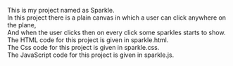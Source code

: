 This is my project named as Sparkle. <br>
In this project there is a plain canvas in which a user can click anywhere  on the plane, <br>
And when the user clicks then on every click some sparkles starts to show.
The HTML code for this project is given in sparkle.html. <br>
The Css code for this project is given in sparkle.css. <br>
The JavaScript code for this project is given in sparkle.js. <br>  